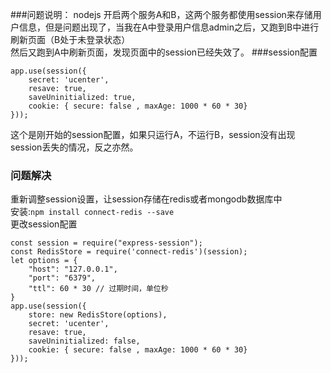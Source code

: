 ###问题说明：
nodejs 开启两个服务A和B，这两个服务都使用session来存储用户信息，但是问题出现了，当我在A中登录用户信息admin之后，又跑到B中进行刷新页面（B处于未登录状态）<br/>
然后又跑到A中刷新页面，发现页面中的session已经失效了。
###session配置
```
app.use(session({
    secret: 'ucenter',
    resave: true,
    saveUninitialized: true,
    cookie: { secure: false , maxAge: 1000 * 60 * 30}
}));
```
这个是刚开始的session配置，如果只运行A，不运行B，session没有出现session丢失的情况，反之亦然。
### 问题解决
重新调整session设置，让session存储在redis或者mongodb数据库中<br/>
安装:`npm install connect-redis --save` <br/>
更改session配置
```
const session = require("express-session");
const RedisStore = require('connect-redis')(session);
let options = {
    "host": "127.0.0.1",
    "port": "6379",
    "ttl": 60 * 30 // 过期时间，单位秒
}
app.use(session({
    store: new RedisStore(options),
    secret: 'ucenter',
    resave: true,
    saveUninitialized: false,
    cookie: { secure: false , maxAge: 1000 * 60 * 30}
}));
```

